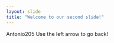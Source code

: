 ```yaml
---
layout: slide
title: "Welcome to our second slide!"
---
```

Antonio205
Use the left arrow to go back!